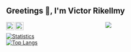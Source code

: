## Greetings 👋, I'm Victor Rikellmy

<a href="https://t.me/ewertonbello">
  <img align="left" alt="Ewerton's Telegram" width="22px" src="https://cdn.jsdelivr.net/npm/simple-icons@v3/icons/telegram.svg" />
</a>
<a href="https://pt.stackoverflow.com/users/104420/ewerton-belo">
  <img align="left" alt="Ewerton's StackOverflow" width="22px" src="https://cdn.jsdelivr.net/npm/simple-icons@v3/icons/stackoverflow.svg" />
</a>


<div align="center">
  <img src="https://camo.githubusercontent.com/ddbe573916c6d4c079c9611baecb66006835f3382c502924ee8809576697f557/68747470733a2f2f63646e2e6472696262626c652e636f6d2f75736572732f3233393735352f73637265656e73686f74732f343535373531352f30312d626f62612d666574745f737469636b65725f6461766567616d657a2e676966">
</div>

<div style="display: inline_block">

[![Statistics](https://github-readme-stats.vercel.app/api?username=victorikellmy&amp;show_icons=true)](https://github.com/victorikellmy?tab=repositories)
<br>
[![Top Langs](https://github-readme-stats.vercel.app/api/top-langs/?username=victorikellmy&amp;layout=compact&amp;hide=html,css&amp;langs_count=10)](https://github.com/victorikellmy?tab=repositories)

</div>

  




